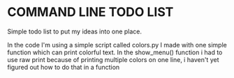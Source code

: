# COMMAND LINE TODO LIST
Simple todo list to put my ideas into one place.

In the code I'm using a simple script called colors.py I made with one simple function which can print colorful text.
In the show_menu() function i had to use raw print because of printing multiple colors on one line, i haven't yet figured out how to do that in a function
